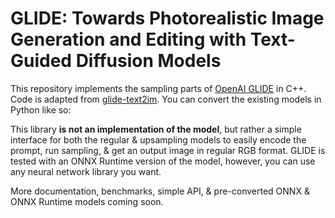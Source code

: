 # GLIDE: Towards Photorealistic Image Generation and Editing with Text-Guided Diffusion Models
This repository implements the sampling parts of [OpenAI GLIDE](https://arxiv.org/abs/2112.10741) in C++. Code is adapted from [glide-text2im](https://github.com/openai/glide-text2im). You can convert the existing models in Python like so:

This library **is not an implementation of the model**, but rather a simple interface for both the regular & upsampling models to easily encode the prompt, run sampling, & get an output image in regular RGB format. GLIDE is tested with an ONNX Runtime version of the model, however, you can use any neural network library you want.

More documentation, benchmarks, simple API, & pre-converted ONNX & ONNX Runtime models coming soon.
